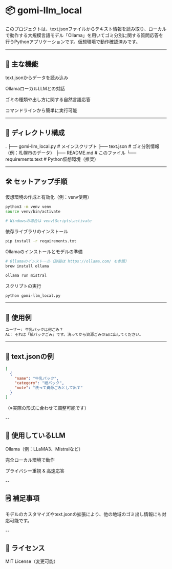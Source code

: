 # 📦 gomi-llm_local
このプロジェクトは、text.jsonファイルからテキスト情報を読み取り、ローカルで動作する大規模言語モデル「Ollama」を用いてゴミ分別に関する質問応答を行うPythonアプリケーションです。仮想環境で動作確認済みです。

---

## 🔧 主な機能
text.jsonからデータを読み込み

OllamaローカルLLMとの対話

ゴミの種類や出し方に関する自然言語応答

コマンドラインから簡単に実行可能

---

## 📁 ディレクトリ構成
.
├── gomi-llm_local.py      # メインスクリプト
├── text.json              # ゴミ分別情報（例：札幌市のデータ）
├── README.md              # このファイル
└── requirements.text      # Python仮想環境（推奨）

---

## 🛠️ セットアップ手順
仮想環境の作成と有効化（例：venv使用）

```bash
python3 -m venv venv
source venv/bin/activate

# Windowsの場合は venv\Scripts\activate
```

依存ライブラリのインストール

```bash
pip install -r requirements.txt
```

Ollamaのインストールとモデルの準備

```bash
# Ollamaのインストール（詳細は https://ollama.com/ を参照）
brew install ollama

ollama run mistral
```

スクリプトの実行

```bash
python gomi-llm_local.py
```

---

## 📘 使用例
```bash
ユーザー: 牛乳パックは何ごみ？
AI: それは「紙パックごみ」です。洗ってから資源ごみの日に出してください。
```

---

## 📝 text.jsonの例
```json
[
  {
    "name": "牛乳パック",
    "category": "紙パック",
    "note": "洗って資源ごみとして出す"
  }
]
```
（※実際の形式に合わせて調整可能です）

--

## 🧠 使用しているLLM
Ollama（例：LLaMA3、Mistralなど）

完全ローカル環境で動作

プライバシー重視 & 高速応答

--

## 🗒 補足事項
モデルのカスタマイズやtext.jsonの拡張により、他の地域のゴミ出し情報にも対応可能です。

--

## 📄 ライセンス
MIT License（変更可能）